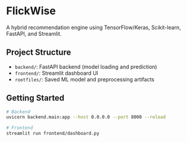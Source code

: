 # FlickWise

A hybrid recommendation engine using TensorFlow/Keras, Scikit-learn, FastAPI, and Streamlit.

## Project Structure

- `backend/`: FastAPI backend (model loading and prediction)
- `frontend/`: Streamlit dashboard UI
- `rootfiles/`: Saved ML model and preprocessing artifacts

## Getting Started

```bash
# Backend
uvicorn backend.main:app --host 0.0.0.0 --port 8000 --reload

# Frontend
streamlit run frontend/dashboard.py
